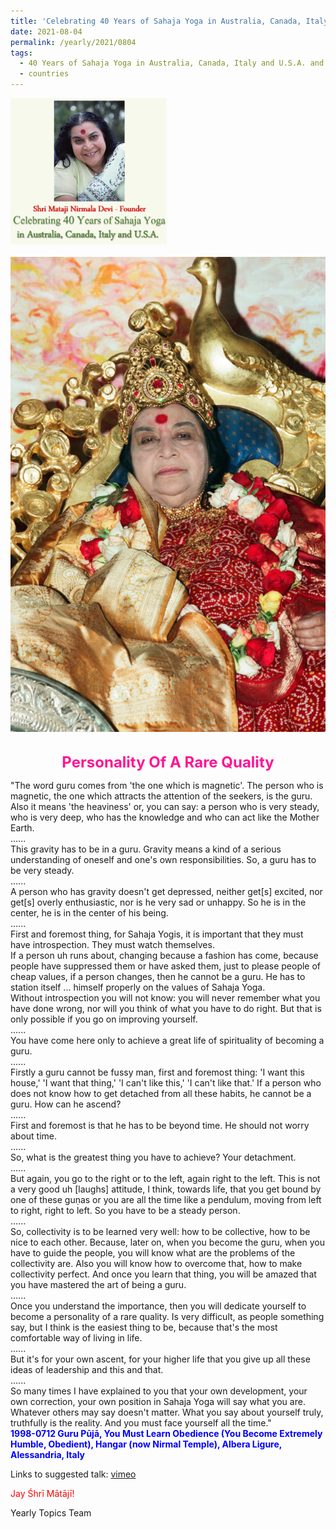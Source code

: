 ```yaml
---
title: 'Celebrating 40 Years of Sahaja Yoga in Australia, Canada, Italy and U.S.A. and its Culture, Post 30'
date: 2021-08-04
permalink: /yearly/2021/0804
tags:
  - 40 Years of Sahaja Yoga in Australia, Canada, Italy and U.S.A. and its Culture
  - countries
---
```


<div style="text-align: left"><img src="/images/Celebrating40YearsSahajaYoga.png" width="250" /></div><br>

<div style="text-align: center"><img src="/images/image742(Photo_credit_Michael_Markl).png" /></div>

<br>
<p style="color:DeepPink; text-align:center">
<font size="+2"><b>Personality Of A Rare Quality</b><br></font>
</p>

<p>
"The word guru comes from 'the one which is magnetic'. The person who is magnetic, the one which attracts the attention of the seekers, is the guru. Also it means 'the heaviness' or, you can say: a person who is very steady, who is very deep, who has the knowledge and who can act like the Mother Earth.<br>
......<br>
This gravity has to be in a guru. Gravity means a kind of a serious understanding of oneself and one's own responsibilities. So, a guru has to be very steady.<br>
......<br>
A person who has gravity doesn't get depressed, neither get[s] excited, nor get[s] overly enthusiastic, nor is he very sad or unhappy. So he is in the center, he is in the center of his being.<br>
......<br>
First and foremost thing, for Sahaja Yogis, it is important that they must have introspection. They must watch themselves.<br>
If a person uh runs about, changing because a fashion has come, because people have suppressed them or have asked them, just to please people of cheap values, if a person changes, then he cannot be a guru. He has to station itself ... himself properly on the values of Sahaja Yoga.<br>
Without introspection you will not know: you will never remember what you have done wrong, nor will you think of what you have to do right. But that is only possible if you go on improving yourself.<br>
......<br>
You have come here only to achieve a great life of spirituality of becoming a guru.<br>
......<br>
Firstly a guru cannot be fussy man, first and foremost thing: 'I want this house,' 'I want that thing,' 'I can't like this,' 'I can't like that.' If a person who does not know how to get detached from all these habits, he cannot be a guru. How can he ascend?<br>
......<br>
First and foremost is that he has to be beyond time. He should not worry about time.<br>
......<br>
So, what is the greatest thing you have to achieve? Your detachment.<br> 
......<br>
But again, you go to the right or to the left, again right to the left. This is not a very good uh [laughs] attitude, I think, towards life, that you get bound by one of these guṇas or you are all the time like a pendulum, moving from left to right, right to left. So you have to be a steady person.<br> 
......<br>
So, collectivity is to be learned very well: how to be collective, how to be nice to each other. Because, later on, when you become the guru, when you have to guide the people, you will know what are the problems of the collectivity are. Also you will know how to overcome that, how to make collectivity perfect. And once you learn that thing, you will be amazed that you have mastered the art of being a guru.<br>
......<br>
Once you understand the importance, then you will dedicate yourself to become a personality of a rare quality. Is very difficult, as people something say, but I think is the easiest thing to be, because that's the most comfortable way of living in life.<br>
......<br>
But it's for your own ascent, for your higher life that you give up all these ideas of leadership and this and that.<br>
......<br>
So many times I have explained to you that your own development, your own correction, your own position in Sahaja Yoga will say what you are. Whatever others may say doesn't matter. What you say about yourself truly, truthfully is the reality. And you must face yourself all the time."<br>
<font color="blue"><b>1998-0712 Guru Pūjā, You Must Learn Obedience (You Become Extremely Humble, Obedient), Hangar (now Nirmal Temple), Albera Ligure, Alessandria, Italy</b></font><br>
</p>

Links to suggested talk: <a href="https://vimeo.com/44081317"> vimeo</a><br>

<p style="color:red;">Jay Śhrī Mātājī!<br></p>

Yearly Topics Team